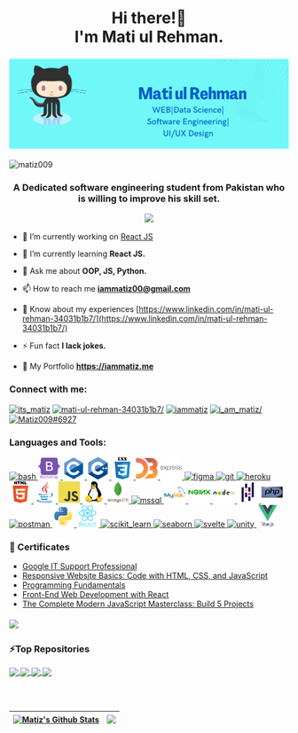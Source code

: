 <h1 align="center">Hi there!👋<br>I'm Mati ul Rehman.</h1>
<h3 align="center"><img src="Matiz_Cover.jpg"/></h3>

<p align="left"> <img src="https://komarev.com/ghpvc/?username=matiz009&label=Profile%20views&color=0e75b6&style=flat" alt="matiz009" /> </p>
<h3 align="center">A Dedicated software engineering student from Pakistan who is willing to improve his skill set.</h3>


<p align="center"><img src="https://github-profile-trophy.vercel.app/?username=Matiz009&theme=darkhub" /></p>

- 🔭 I’m currently working on [React JS](https://github.com/Matiz009/React-Learning)

- 🌱 I’m currently learning **React JS.**

- 💬 Ask me about **OOP, JS, Python.**

- 📫 How to reach me **iammatiz00@gmail.com**

- 📄 Know about my experiences [https://www.linkedin.com/in/mati-ul-rehman-34031b1b7/](https://www.linkedin.com/in/mati-ul-rehman-34031b1b7/)

- ⚡ Fun fact **I lack jokes.**

- :mag_right: My Portfolio **https://iammatiz.me**



<h3 align="left">Connect with me:</h3>
<p align="left">
<a href="https://twitter.com/its_matiz" target="blank"><img align="center" src="https://raw.githubusercontent.com/rahuldkjain/github-profile-readme-generator/master/src/images/icons/Social/twitter.svg" alt="its_matiz" height="30" width="40" /></a>
<a href="https://linkedin.com/in/mati-ul-rehman-34031b1b7/" target="blank"><img align="center" src="https://raw.githubusercontent.com/rahuldkjain/github-profile-readme-generator/master/src/images/icons/Social/linked-in-alt.svg" alt="mati-ul-rehman-34031b1b7/" height="30" width="40" /></a>
<a href="https://fb.com/iammatiz" target="blank"><img align="center" src="https://raw.githubusercontent.com/rahuldkjain/github-profile-readme-generator/master/src/images/icons/Social/facebook.svg" alt="iammatiz" height="30" width="40" /></a>
<a href="https://instagram.com/i_am_matiz/" target="blank"><img align="center" src="https://raw.githubusercontent.com/rahuldkjain/github-profile-readme-generator/master/src/images/icons/Social/instagram.svg" alt="i_am_matiz/" height="30" width="40" /></a>
<a href="https://discord.gg/Matiz009#6927" target="blank"><img align="center" src="https://raw.githubusercontent.com/rahuldkjain/github-profile-readme-generator/master/src/images/icons/Social/discord.svg" alt="Matiz009#6927" height="30" width="40" /></a>
</p>

</p>
<h3 align="left">Languages and Tools:</h3>
<p align="left"> <a href="https://www.gnu.org/software/bash/" target="_blank" rel="noreferrer"> <img src="https://www.vectorlogo.zone/logos/gnu_bash/gnu_bash-icon.svg" alt="bash" width="40" height="40"/> </a> <a href="https://getbootstrap.com" target="_blank" rel="noreferrer"> <img src="https://raw.githubusercontent.com/devicons/devicon/master/icons/bootstrap/bootstrap-plain-wordmark.svg" alt="bootstrap" width="40" height="40"/> </a> <a href="https://www.cprogramming.com/" target="_blank" rel="noreferrer"> <img src="https://raw.githubusercontent.com/devicons/devicon/master/icons/c/c-original.svg" alt="c" width="40" height="40"/> </a> <a href="https://www.w3schools.com/cpp/" target="_blank" rel="noreferrer"> <img src="https://raw.githubusercontent.com/devicons/devicon/master/icons/cplusplus/cplusplus-original.svg" alt="cplusplus" width="40" height="40"/> </a> <a href="https://www.w3schools.com/css/" target="_blank" rel="noreferrer"> <img src="https://raw.githubusercontent.com/devicons/devicon/master/icons/css3/css3-original-wordmark.svg" alt="css3" width="40" height="40"/> </a> <a href="https://d3js.org/" target="_blank" rel="noreferrer"> <img src="https://raw.githubusercontent.com/devicons/devicon/master/icons/d3js/d3js-original.svg" alt="d3js" width="40" height="40"/> </a> <a href="https://expressjs.com" target="_blank" rel="noreferrer"> <img src="https://raw.githubusercontent.com/devicons/devicon/master/icons/express/express-original-wordmark.svg" alt="express" width="40" height="40"/> </a> <a href="https://www.figma.com/" target="_blank" rel="noreferrer"> <img src="https://www.vectorlogo.zone/logos/figma/figma-icon.svg" alt="figma" width="40" height="40"/> </a> <a href="https://git-scm.com/" target="_blank" rel="noreferrer"> <img src="https://www.vectorlogo.zone/logos/git-scm/git-scm-icon.svg" alt="git" width="40" height="40"/> </a> <a href="https://heroku.com" target="_blank" rel="noreferrer"> <img src="https://www.vectorlogo.zone/logos/heroku/heroku-icon.svg" alt="heroku" width="40" height="40"/> </a> <a href="https://www.w3.org/html/" target="_blank" rel="noreferrer"> <img src="https://raw.githubusercontent.com/devicons/devicon/master/icons/html5/html5-original-wordmark.svg" alt="html5" width="40" height="40"/> </a> <a href="https://www.java.com" target="_blank" rel="noreferrer"> <img src="https://raw.githubusercontent.com/devicons/devicon/master/icons/java/java-original.svg" alt="java" width="40" height="40"/> </a> <a href="https://developer.mozilla.org/en-US/docs/Web/JavaScript" target="_blank" rel="noreferrer"> <img src="https://raw.githubusercontent.com/devicons/devicon/master/icons/javascript/javascript-original.svg" alt="javascript" width="40" height="40"/> </a> <a href="https://www.linux.org/" target="_blank" rel="noreferrer"> <img src="https://raw.githubusercontent.com/devicons/devicon/master/icons/linux/linux-original.svg" alt="linux" width="40" height="40"/> </a> <a href="https://www.mongodb.com/" target="_blank" rel="noreferrer"> <img src="https://raw.githubusercontent.com/devicons/devicon/master/icons/mongodb/mongodb-original-wordmark.svg" alt="mongodb" width="40" height="40"/> </a> <a href="https://www.microsoft.com/en-us/sql-server" target="_blank" rel="noreferrer"> <img src="https://www.svgrepo.com/show/303229/microsoft-sql-server-logo.svg" alt="mssql" width="40" height="40"/> </a> <a href="https://www.mysql.com/" target="_blank" rel="noreferrer"> <img src="https://raw.githubusercontent.com/devicons/devicon/master/icons/mysql/mysql-original-wordmark.svg" alt="mysql" width="40" height="40"/> </a> <a href="https://www.nginx.com" target="_blank" rel="noreferrer"> <img src="https://raw.githubusercontent.com/devicons/devicon/master/icons/nginx/nginx-original.svg" alt="nginx" width="40" height="40"/> </a> <a href="https://nodejs.org" target="_blank" rel="noreferrer"> <img src="https://raw.githubusercontent.com/devicons/devicon/master/icons/nodejs/nodejs-original-wordmark.svg" alt="nodejs" width="40" height="40"/> </a> <a href="https://pandas.pydata.org/" target="_blank" rel="noreferrer"> <img src="https://raw.githubusercontent.com/devicons/devicon/2ae2a900d2f041da66e950e4d48052658d850630/icons/pandas/pandas-original.svg" alt="pandas" width="40" height="40"/> </a> <a href="https://www.php.net" target="_blank" rel="noreferrer"> <img src="https://raw.githubusercontent.com/devicons/devicon/master/icons/php/php-original.svg" alt="php" width="40" height="40"/> </a> <a href="https://postman.com" target="_blank" rel="noreferrer"> <img src="https://www.vectorlogo.zone/logos/getpostman/getpostman-icon.svg" alt="postman" width="40" height="40"/> </a> <a href="https://www.python.org" target="_blank" rel="noreferrer"> <img src="https://raw.githubusercontent.com/devicons/devicon/master/icons/python/python-original.svg" alt="python" width="40" height="40"/> </a> <a href="https://reactjs.org/" target="_blank" rel="noreferrer"> <img src="https://raw.githubusercontent.com/devicons/devicon/master/icons/react/react-original-wordmark.svg" alt="react" width="40" height="40"/> </a> <a href="https://scikit-learn.org/" target="_blank" rel="noreferrer"> <img src="https://upload.wikimedia.org/wikipedia/commons/0/05/Scikit_learn_logo_small.svg" alt="scikit_learn" width="40" height="40"/> </a> <a href="https://seaborn.pydata.org/" target="_blank" rel="noreferrer"> <img src="https://seaborn.pydata.org/_images/logo-mark-lightbg.svg" alt="seaborn" width="40" height="40"/> </a> <a href="https://svelte.dev" target="_blank" rel="noreferrer"> <img src="https://upload.wikimedia.org/wikipedia/commons/1/1b/Svelte_Logo.svg" alt="svelte" width="40" height="40"/> </a> <a href="https://unity.com/" target="_blank" rel="noreferrer"> <img src="https://www.vectorlogo.zone/logos/unity3d/unity3d-icon.svg" alt="unity" width="40" height="40"/> </a> <a href="https://vuejs.org/" target="_blank" rel="noreferrer"> <img src="https://raw.githubusercontent.com/devicons/devicon/master/icons/vuejs/vuejs-original-wordmark.svg" alt="vuejs" width="40" height="40"/> </a> </p>

  ### 📜 Certificates
  - [Google IT Support Professional](https://www.coursera.org/account/accomplishments/certificate/XR2LGMFAP8VU)
  - [Responsive Website Basics: Code with HTML, CSS, and JavaScript](https://www.coursera.org/account/accomplishments/certificate/T6SJ9XANKWBJ)
  - [Programming Fundamentals](https://www.coursera.org/account/accomplishments/certificate/PFDHDWS7SDUA)
  - [Front-End Web Development with React](https://www.coursera.org/account/accomplishments/certificate/PVPTZC2L43AE)
  - [The Complete Modern JavaScript Masterclass: Build 5 Projects](https://www.udemy.com/certificate/UC-7a9b1002-6a4a-433e-8b01-f82d537f5771/)
 
 
 <h5>
 <img width="50%" src="https://github-readme-streak-stats.herokuapp.com/?user=Matiz009&show_icons=true&locale=en&layout=demo&theme=black-ice&hide_border=true" />
</h5>
  
   ### ⚡Top Repositories
   <a href="https://github.com/Matiz009/NLP-Processing">
   <img align="center"  src="https://github-readme-stats.vercel.app/api/pin/?username=Matiz009&repo=NLP-Processing&theme=react" />
   </a>
   <a href="https://github.com/Matiz009/https://github.com/Matiz009/CUI-Merit-Lists-and-Aggregate-Calculator">
   <img align="center"  src="https://github-readme-stats.vercel.app/api/pin/?username=Matiz009&repo=CUI-Merit-Lists-and-Aggregate-Calculator&theme=react" />
   </a>
   <a href="https://github.com/Matiz009/Chrome_Extension">
   <img align="center"  src="https://github-readme-stats.vercel.app/api/pin/?username=Matiz009&repo=Chrome_Extension&theme=react" />
   </a>
   <a href="https://github.com/Matiz009/Visualization-using-folium">
   <img align="center"  src="https://github-readme-stats.vercel.app/api/pin/?username=Matiz009&repo=Visualization-using-folium&theme=react" />
  </a>





<br><br>

| <a href="https://github-readme-stats.vercel.app/api?username=Matiz009&show_icons=true&theme=react&include_all_commits=true&count_private=true&hide_border=true"><img align="center" src="https://github-readme-stats.vercel.app/api?username=Matiz009&show_icons=true&theme=react&include_all_commits=true&count_private=true&hide_border=true" alt="Matiz's Github Stats" /></a> | <a href="https://github-readme-stats.vercel.app/api/top-langs/?username=Matiz009&layout=compact&langs_count=7&theme=react&hide_border=true"><img align="center" src="https://github-readme-stats.vercel.app/api/top-langs/?username=Matiz009&layout=compact&langs_count=7&theme=react&hide_border=true" /></a> |
| ------------- | ------------- |
<br>

